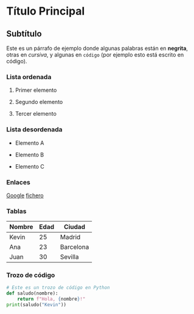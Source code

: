 # Título Principal

## Subtítulo

Este es un párrafo de ejemplo donde algunas palabras están en **negrita**, otras en *cursiva*, y algunas en `código` (por ejemplo esto está escrito en código).

### Lista ordenada

1. Primer elemento

2. Segundo elemento

3. Tercer elemento

### Lista desordenada

- Elemento A

- Elemento B

- Elemento C

### Enlaces

[Google](https://www.google.com)
[fichero](otrofichero.md)

### Tablas

| Nombre | Edad | Ciudad    |
| ------ | ---- | --------- |
| Kevin  | 25   | Madrid    |
| Ana    | 23   | Barcelona |
| Juan   | 30   | Sevilla   |

### Trozo de código
```python
# Este es un trozo de código en Python
def saludo(nombre):
    return f"Hola, {nombre}!"
print(saludo("Kevin"))




